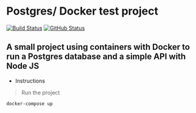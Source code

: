 # Postgres/ Docker test project

[![Build Status](https://badgen.net/travis/julio-cesar-development/postgres-docker-project?icon=travis)](https://travis-ci.com/julio-cesar-development/postgres-docker-project)
[![GitHub Status](https://badgen.net/github/status/julio-cesar-development/postgres-docker-project)](https://github.com/julio-cesar-development/postgres-docker-project)

## A small project using containers with Docker to run a Postgres database and a simple API with Node JS

* Instructions

> Run the project

```bash
docker-compose up
```
